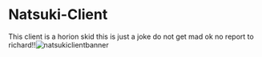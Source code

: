 # Natsuki-Client
This client is a horion skid
this is just a joke do not get mad ok
no report to richard!!![natsukiclientbanner](https://user-images.githubusercontent.com/86676079/131226755-bab8c79d-6df7-4d31-a64c-bc8faca9c161.png)



